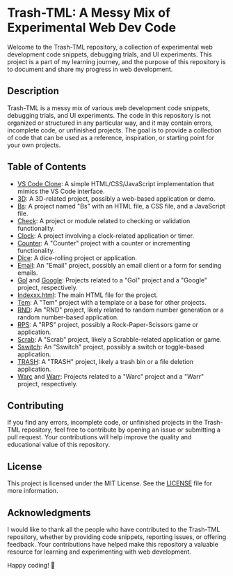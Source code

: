 # Trash-TML: A Messy Mix of Experimental Web Dev Code

Welcome to the Trash-TML repository, a collection of experimental web development code snippets, debugging trials, and UI experiments. This project is a part of my learning journey, and the purpose of this repository is to document and share my progress in web development.

## Description

Trash-TML is a messy mix of various web development code snippets, debugging trials, and UI experiments. The code in this repository is not organized or structured in any particular way, and it may contain errors, incomplete code, or unfinished projects. The goal is to provide a collection of code that can be used as a reference, inspiration, or starting point for your own projects.

## Table of Contents

- [VS Code Clone](vs-code-clone.html): A simple HTML/CSS/JavaScript implementation that mimics the VS Code interface.
- [3D](33d.jsx): A 3D-related project, possibly a web-based application or demo.
- [Bs](Bs.html): A project named "Bs" with an HTML file, a CSS file, and a JavaScript file.
- [Check](Check.html): A project or module related to checking or validation functionality.
- [Clock](Clock.html): A project involving a clock-related application or timer.
- [Counter](Counter.html): A "Counter" project with a counter or incrementing functionality.
- [Dice](Dice.html): A dice-rolling project or application.
- [Email](Email.html): An "Email" project, possibly an email client or a form for sending emails.
- [Gol](Gol.html) and [Google](Google.html): Projects related to a "Gol" project and a "Google" project, respectively.
- [Indexxx.html](Indexxx.html): The main HTML file for the project.
- [Tem](Tem.html): A "Tem" project with a template or a base for other projects.
- [RND](RND.html): An "RND" project, likely related to random number generation or a random number-based application.
- [RPS](RPS.html): A "RPS" project, possibly a Rock-Paper-Scissors game or application.
- [Scrab](Scrab.html): A "Scrab" project, likely a Scrabble-related application or game.
- [Sswitch](Sswitch.html): An "Sswitch" project, possibly a switch or toggle-based application.
- [TRASH](TRASH.html): A "TRASH" project, likely a trash bin or a file deletion application.
- [Warc](Warc.html) and [Warr](Warr.html): Projects related to a "Warc" project and a "Warr" project, respectively.

## Contributing

If you find any errors, incomplete code, or unfinished projects in the Trash-TML repository, feel free to contribute by opening an issue or submitting a pull request. Your contributions will help improve the quality and educational value of this repository.

## License

This project is licensed under the MIT License. See the [LICENSE](LICENSE) file for more information.

## Acknowledgments

I would like to thank all the people who have contributed to the Trash-TML repository, whether by providing code snippets, reporting issues, or offering feedback. Your contributions have helped make this repository a valuable resource for learning and experimenting with web development.

Happy coding! 🚀

